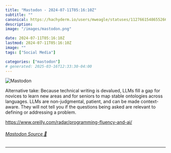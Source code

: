 ```yaml
---
title: "Mastodon - 2024-07-11T05:16:10Z"
subtitle: ""
canonical: https://hachyderm.io/users/mweagle/statuses/112766154865526669
description:
image: "/images/mastodon.png"

date: 2024-07-11T05:16:10Z
lastmod: 2024-07-11T05:16:10Z
image: ""
tags: ["Social Media"]

categories: ["mastodon"]
# generated: 2025-03-16T12:33:30-04:00
---
```

![Mastodon](/images/mastodon.png)

<p>Alternative take: Because technical writing is devalued, LLMs fill a gap for novices to learn new areas and for seniors to map stable ontologies across languages. LLMs are non-judgmental, patient, and can be made context-aware. They will not tell you if the questions being asked are relevant to defining or addressing a problem.</p><p><a href="https://www.oreilly.com/radar/programming-fluency-and-ai/" target="_blank" rel="nofollow noopener noreferrer" translate="no"><span class="invisible">https://www.</span><span class="ellipsis">oreilly.com/radar/programming-</span><span class="invisible">fluency-and-ai/</span></a></p>


###### [Mastodon Source 🐘](https://hachyderm.io/@mweagle/112766154865526669)

___
